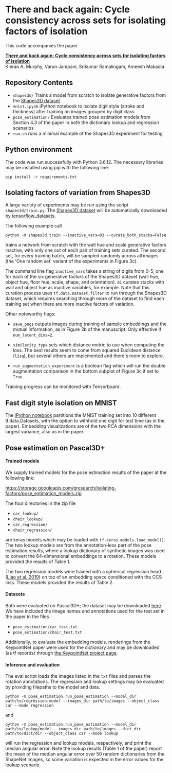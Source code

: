 # There and back again: Cycle consistency across sets for isolating factors of isolation


This code accompanies the paper

[**There and back again: Cycle consistency across sets for isolating factors of isolation**](https://arxiv.org/abs/2103.03240) \
Kieran A. Murphy, Varun Jampani, Srikumar Ramalingam, Ameesh Makadia

## Repository Contents
- `shapes3d/` Trains a model from scratch to isolate generative factors from
the [Shapes3D dataset](https://github.com/deepmind/3d-shapes)
- `mnist.ipynb` iPython notebook to isolate digit style (stroke and thickness)
after training on images grouped by digit class
- `pose_estimation/` Evaluates trained pose estimation models from
Section 4.3 of the paper in both the dictionary lookup and regression scenarios
- `run.sh` runs a minimal example of the Shapes3D experiment for testing

## Python environment
The code was run successfully with Python 3.6.12.  The necessary libraries may
be installed using pip with the following line:

`pip install -r requirements.txt`

## Isolating factors of variation from Shapes3D

A large variety of experiments may be run using the script `shapes3d/train.py`.  The [Shapes3D dataset](https://github.com/deepmind/3d-shapes) will be automatically downloaded by [tensorflow_datasets](https://www.tensorflow.org/datasets/catalog/shapes3d).  

The following example call

`python -m shapes3d.train --inactive_vars=03 --curate_both_stacks=False`

trains a network from scratch with the wall hue and scale generative factors inactive, with only one out of each pair of training sets curated.  The second set, for every training batch, will be sampled randomly across all images (the 'One random set' variant of the experiments in Figure 3c).

The command line flag `inactive_vars` takes a string of digits from 0-5, one for
each of the six generative factors of the Shapes3D dataset (wall hue, object
hue, floor hue, scale, shape, and orientation).  `01` curates stacks with
wall and object hue as inactive variables, for example.  Note that this curation
process uses `tf.data.Dataset.filter` to run through the Shapes3D dataset, which
requires searching through more of the dataset to find each training set when
there are more inactive factors of variation.

Other noteworthy flags:

- `save_pngs` outputs images during training of sample embeddings and the mutual
information, as in Figure 3b of the manuscript.  Only effective if
`num_latent_dims=2`.

- `similarity_type` sets which distance metric to use when computing the loss.
The best results seem to come from squared Euclidean distance (`l2sq`), but
several others are implemented and there's room to explore.

- `run_augmentation_experiment` is a boolean flag which will run the double augmentation comparison
in the bottom subplot of Figure 3c if set to `True`.

Training progress can be monitored with Tensorboard.

## Fast digit style isolation on MNIST

The [iPython notebook](mnist.ipynb) partitions the MNIST training set into 10 different tf.data.Datasets,
with the option to withhold one digit for test time (as in the paper).  Embedding visualizations are of the two PCA dimensions with the largest variance, also as in the paper.

## Pose estimation on Pascal3D+

#### Trained models
We supply trained models for the pose estimation results of the paper at the
following link:

https://storage.googleapis.com/gresearch/isolating-factors/pose_estimation_models.zip

The four directories in the zip file 

- `car_lookup/`
- `chair_lookup/`
- `car_regression/`
- `chair_regression/`

are keras models which may be loaded with `tf.keras.models.load_model()`.  The two lookup models are from the annotation-less part of the pose estimation results, where a lookup dictionary of synthetic images was used to convert the 64-dimensional embeddings to a rotation.  These models provided the results of Table 1.

The two regression models were trained with a spherical regression head ([Liao et al. 2019](https://ivi.fnwi.uva.nl/isis/publications/2019/LiaoCVPR2019/LiaoCVPR2019.pdf)) on top of an embedding space conditioned with the CCS loss. These models provided the results of Table 2.

#### Datasets

Both were evaluated on Pascal3D+; the dataset may be downloaded [here](ftp://cs.stanford.edu/cs/cvgl/PASCAL3D+_release1.1.zip). 
We have included the image names and annotations used for the test set in the paper in the files

- `pose_estimation/car_test.txt`
- `pose_estimation/chair_test.txt`

Additionally, to evaluate the embedding models, renderings from the KeypointNet paper were used for the dictionary and may be downloaded (as tf records) through [the KeypointNet project page](https://keypointnet.github.io/).

#### Inference and evaluation

The eval script loads the images listed in the `txt` files and parses the rotation annotations.  The regression and lookup settings may be evaluated by providing filepaths to the model and data.

`python -m pose_estimation.run_pose_estimation --model_dir path/to/regression.model --images_dir path/to/images --object_class car --mode regression`

and

`python -m pose_estimation.run_pose_estimation --model_dir path/to/lookup/model --images_dir path/to/images --dict_dir path/to/dict/dir --object_class car --mode lookup`

will run the regression and lookup models, respectively, and print the median angular error.  Note the lookup results (Table 1 of the paper) report the mean of the median angular error over 50 random dictionaries from the ShapeNet images, so some variation is expected in the error values for the lookup scenario.
